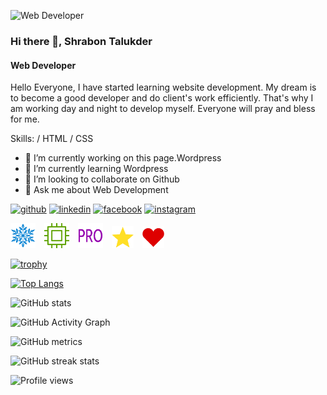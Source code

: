 
![Web Developer](https://scontent.fdac22-1.fna.fbcdn.net/v/t39.30808-6/330980763_852895522463900_1191678672965606277_n.jpg?stp=dst-jpg_s960x960&_nc_cat=104&ccb=1-7&_nc_sid=e3f864&_nc_eui2=AeFkXFqtaqbsCXXtaPo-KuEuBkzmgsGGoG0GTOaCwYagbUtIjex1r2UJHunaMsO6iYBAqhJCoxMZ7IJKn__Zg1LY&_nc_ohc=OnRTnKGPMP4AX8tUsZk&_nc_ht=scontent.fdac22-1.fna&oh=00_AfCEgFQRM0I4t8fIGiavkFnIIpUIuCEcrQEyjAMGfIPqvQ&oe=647972C6)
### Hi there 👋, Shrabon Talukder
#### Web Developer


Hello Everyone, I have started learning website development. My dream is to become a good developer and do client's work efficiently. That's why I am working day and night to develop myself. Everyone will pray and bless for me.

Skills: / HTML / CSS

- 🔭 I’m currently working on this page.Wordpress 
- 🌱 I’m currently learning Wordpress 
- 👯 I’m looking to collaborate on Github 
- 💬 Ask me about Web Development 


[<img src='https://cdn.jsdelivr.net/npm/simple-icons@3.0.1/icons/github.svg' alt='github' height='40'>](https://github.com/shrabontalukder)  [<img src='https://cdn.jsdelivr.net/npm/simple-icons@3.0.1/icons/linkedin.svg' alt='linkedin' height='40'>](https://www.linkedin.com/in/shrabon-talukder-30158b257/)  [<img src='https://cdn.jsdelivr.net/npm/simple-icons@3.0.1/icons/facebook.svg' alt='facebook' height='40'>](https://www.facebook.com/shrbon.talukder)  [<img src='https://cdn.jsdelivr.net/npm/simple-icons@3.0.1/icons/instagram.svg' alt='instagram' height='40'>](https://www.instagram.com/shra-bon/)  

<a href='https://archiveprogram.github.com/'><img src='https://raw.githubusercontent.com/acervenky/animated-github-badges/master/assets/acbadge.gif' width='40' height='40'></a> <a href='https://docs.github.com/en/developers'><img src='https://raw.githubusercontent.com/acervenky/animated-github-badges/master/assets/devbadge.gif' width='40' height='40'></a> <a href='https://github.com/pricing'><img src='https://raw.githubusercontent.com/acervenky/animated-github-badges/master/assets/pro.gif' width='40' height='40'></a> <a href='https://stars.github.com/'><img src='https://raw.githubusercontent.com/acervenky/animated-github-badges/master/assets/starbadge.gif' width='35' height='35'></a> <a href='https://docs.github.com/en/github/supporting-the-open-source-community-with-github-sponsors'><img src='https://raw.githubusercontent.com/acervenky/animated-github-badges/master/assets/sponsorbadge.gif' width='35' height='35'></a> 

[![trophy](https://github-profile-trophy.vercel.app/?username=shrabontalukder)](https://github.com/ryo-ma/github-profile-trophy)

[![Top Langs](https://github-readme-stats.vercel.app/api/top-langs/?username=shrabontalukder)](https://github.com/anuraghazra/github-readme-stats)

![GitHub stats](https://github-readme-stats.vercel.app/api?username=shrabontalukder&show_icons=true)  

![GitHub Activity Graph](https://activity-graph.herokuapp.com/graph?username=shrabontalukder)  

![GitHub metrics](https://metrics.lecoq.io/shrabontalukder)  

![GitHub streak stats](https://streak-stats.demolab.com/?user=shrabontalukder)  

![Profile views](https://gpvc.arturio.dev/shrabontalukder)  
